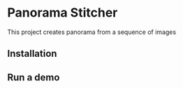 # Panorama Stitcher
This project creates panorama from a sequence of images

## Installation

## Run a demo
